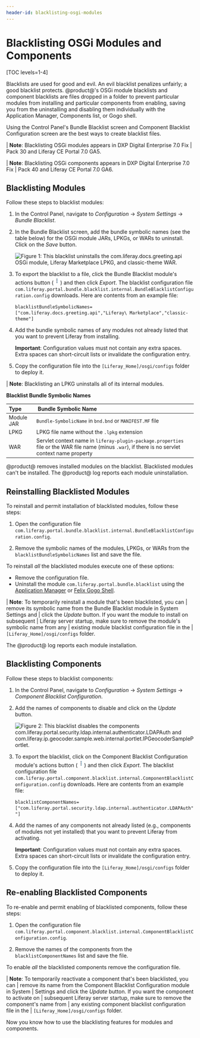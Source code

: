```yaml
---
header-id: blacklisting-osgi-modules
---
```


# Blacklisting OSGi Modules and Components

[TOC levels=1-4]

Blacklists are used for good and evil. An evil blacklist penalizes unfairly; a
good blacklist protects. @product@'s OSGi module blacklists and component
blacklists are files dropped in a folder to prevent particular modules from
installing and particular components from enabling, saving you from the
uninstalling and disabling them individually with the Application Manager,
Components list, or Gogo shell. 

Using the Control Panel's Bundle Blacklist screen and Component Blacklist
Configuration screen are the best ways to create blacklist files. 

| **Note**: Blacklisting OSGi modules appears in DXP Digital Enterprise 7.0 Fix
| Pack 30 and Liferay CE Portal 7.0 GA5.

| **Note**: Blacklisting OSGi components appears in DXP Digital Enterprise 7.0 Fix
| Pack 40 and Liferay CE Portal 7.0 GA6.

## Blacklisting Modules

Follow these steps to blacklist modules:

1.  In the Control Panel, navigate to *Configuration* &rarr; *System Settings*
    &rarr; *Bundle Blacklist*. 

2.  In the Bundle Blacklist screen, add the bundle symbolic names (see the table
    below) for the OSGi module JARs, LPKGs, or WARs to uninstall. Click on the
    *Save* button.
 
    ![Figure 1: This blacklist uninstalls the
    `com.liferay.docs.greeting.api` OSGi module, Liferay Marketplace LPKG, and
    `classic-theme` WAR.](../../images/bundle-blacklist-configuration.png)

3.  To export the blacklist to a file, click the Bundle Blacklist module's 
    actions button 
    (![Actions](../../images/icon-actions.png))
    and then click *Export*. The blacklist configuration file
    `com.liferay.portal.bundle.blacklist.internal.BundleBlacklistConfiguration.config`
    downloads. Here are contents from an example file:

        blacklistBundleSymbolicNames=["com.liferay.docs.greeting.api","Liferay\ Marketplace","classic-theme"]

4.  Add the bundle symbolic names of any modules not already listed that you
    want to prevent Liferay from installing. 

    **Important**: Configuration values must not contain any extra spaces. Extra
    spaces can short-circuit lists or invalidate the configuration entry.

5.  Copy the configuration file into the 
    `[Liferay_Home]/osgi/configs` folder to deploy it. 

| **Note**: Blacklisting an LPKG uninstalls all of its internal modules.

**Blacklist Bundle Symbolic Names**

Type |  &nbsp;Bundle Symbolic Name | 
:--------- | :--------------|
 Module JAR | `Bundle-SymbolicName` in `bnd.bnd` or `MANIFEST.MF` file |
 LPKG | LPKG file name without the `.lpkg` extension |
 WAR | Servlet context name in `liferay-plugin-package.properties` file or the WAR file name (minus `.war`), if there is no servlet context name property | 

@product@ removes installed modules on the blacklist. Blacklisted modules can't
be installed. The @product@ log reports each module uninstallation.

## Reinstalling Blacklisted Modules

To reinstall and permit installation of blacklisted modules, follow these steps:

1.  Open the configuration file
    `com.liferay.portal.bundle.blacklist.internal.BundleBlacklistConfiguration.config`.

2.  Remove the symbolic names of the modules, LPKGs, or WARs from the
    `blacklistBundleSymbolicNames` list and save the file. 

To reinstall *all* the blacklisted modules execute one of these options:

-   Remove the configuration file.
-   Uninstall the module `com.liferay.portal.bundle.blacklist` using the
    [Application Manager](/docs/7-0/user/-/knowledge_base/u/managing-and-configuring-apps#using-the-app-manager)
    or
    [Felix Gogo Shell](/docs/7-0/reference/-/knowledge_base/r/using-the-felix-gogo-shell).

| **Note**: To temporarily reinstall a module that's been blacklisted, you can
| remove its symbolic name from the Bundle Blacklist module in System Settings and
| click the *Update* button. If you want the module to install on subsequent
| Liferay server startup, make sure to remove the module's symbolic name from any
| existing module blacklist configuration file in the
| `[Liferay_Home]/osgi/configs` folder.

The @product@ log reports each module installation. 

## Blacklisting Components

Follow these steps to blacklist components:

1.  In the Control Panel, navigate to *Configuration* &rarr; *System Settings*
    &rarr; *Component Blacklist Configuration*.

2.  Add the names of components to disable and click on the *Update* button. 

    ![Figure 2: This blacklist disables the components 
    `com.liferay.portal.security.ldap.internal.authenticator.LDAPAuth` and 
    `com.liferay.ip.geocoder.sample.web.internal.portlet.IPGeocoderSamplePortlet`.](../../images/component-blacklist-configuration.png)

3.  To export the blacklist, click on the Component Blacklist Configuration 
    module's actions button 
    (![Actions](../../images/icon-actions.png))
    and then click *Export*. The blacklist configuration file
    `com.liferay.portal.component.blacklist.internal.ComponentBlacklistConfiguration.config`
    downloads. Here are contents from an example file:

        blacklistComponentNames=["com.liferay.portal.security.ldap.internal.authenticator.LDAPAuth","com.liferay.ip.geocoder.sample.web.internal.portlet.IPGeocoderSamplePortlet "]

4.  Add the names of any components not already listed (e.g., components of 
    modules not yet installed) that you want to prevent Liferay from activating.

    **Important**: Configuration values must not contain any extra spaces. Extra
    spaces can short-circuit lists or invalidate the configuration entry.

5.  Copy the configuration file into the `[Liferay_Home]/osgi/configs` folder to
    deploy it. 

## Re-enabling Blacklisted Components

To re-enable and permit enabling of blacklisted components, follow these steps:

1.  Open the configuration file
    `com.liferay.portal.component.blacklist.internal.ComponentBlacklistConfiguration.config`.

2.  Remove the names of the components from the `blacklistComponentNames` list
    and save the file. 

To enable *all* the blacklisted components remove the configuration file.

| **Note**: To temporarily reactivate a component that's been blacklisted, you can
| remove its name from the Component Blacklist Configuration module in System
| Settings and click the *Update* button. If you want the component to activate on
| subsequent Liferay server startup, make sure to remove the component's name from
| any existing component blacklist configuration file in the
| `[Liferay_Home]/osgi/configs` folder.

Now you know how to use the blacklisting features for modules and components.
